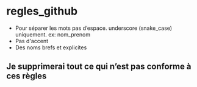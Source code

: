 # regles_github

- Pour séparer les mots pas d’espace. underscore (snake_case) uniquement. ex: nom_prenom
- Pas d'accent
- Des noms brefs et explicites


## Je supprimerai tout ce qui n’est pas conforme à ces règles
